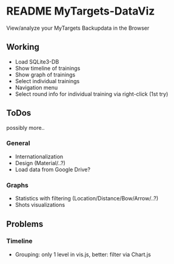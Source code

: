 # README MyTargets-DataViz

View/analyze your MyTargets Backupdata in the Browser

## Working
- Load SQLite3-DB
- Show timeline of trainings
- Show graph of trainings
- Select individual trainings
- Navigation menu
- Select round info for individual training via right-click (1st try)

## ToDos
possibly more..

### General
- Internationalization
- Design (Material/..?)
- Load data from Google Drive?

### Graphs
- Statistics with filtering (Location/Distance/Bow/Arrow/..?)
- Shots visualizations

## Problems
### Timeline
- Grouping: only 1 level in vis.js, better: filter via Chart.js
